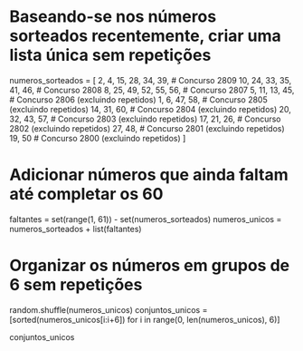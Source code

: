 # Baseando-se nos números sorteados recentemente, criar uma lista única sem repetições
numeros_sorteados = [
    2, 4, 15, 28, 34, 39,  # Concurso 2809
    10, 24, 33, 35, 41, 46, # Concurso 2808
    8, 25, 49, 52, 55, 56,  # Concurso 2807
    5, 11, 13, 45,          # Concurso 2806 (excluindo repetidos)
    1, 6, 47, 58,           # Concurso 2805 (excluindo repetidos)
    14, 31, 60,             # Concurso 2804 (excluindo repetidos)
    20, 32, 43, 57,         # Concurso 2803 (excluindo repetidos)
    17, 21, 26,             # Concurso 2802 (excluindo repetidos)
    27, 48,                 # Concurso 2801 (excluindo repetidos)
    19, 50                  # Concurso 2800 (excluindo repetidos)
]

# Adicionar números que ainda faltam até completar os 60
faltantes = set(range(1, 61)) - set(numeros_sorteados)
numeros_unicos = numeros_sorteados + list(faltantes)

# Organizar os números em grupos de 6 sem repetições
random.shuffle(numeros_unicos)
conjuntos_unicos = [sorted(numeros_unicos[i:i+6]) for i in range(0, len(numeros_unicos), 6)]

conjuntos_unicos
